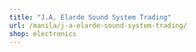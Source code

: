 ```yaml
---
title: "J.A. Elarde Sound System Trading"
url: /manila/j-a-elarde-sound-system-trading/
shop: electronics
---
```

